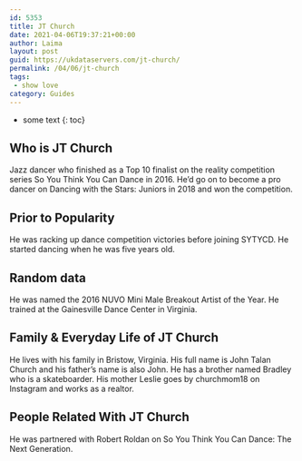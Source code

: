 ```yaml
---
id: 5353
title: JT Church
date: 2021-04-06T19:37:21+00:00
author: Laima
layout: post
guid: https://ukdataservers.com/jt-church/
permalink: /04/06/jt-church
tags:
 - show love
category: Guides
---
```


* some text
{: toc}


## Who is JT Church
                  
                  
                  
Jazz dancer who finished as a Top 10 finalist on the reality competition series So You Think You Can Dance in 2016. He&#8217;d go on to become a pro dancer on Dancing with the Stars: Juniors in 2018 and won the competition.
                  
              
            
              
            
                
                
                
## Prior to Popularity
                  
                  
                  
He was racking up dance competition victories before joining SYTYCD. He started dancing when he was five years old.
                  
              
            
              
            
                
                
                
## Random data
                  
                  
                  
He was named the 2016 NUVO Mini Male Breakout Artist of the Year. He trained at the Gainesville Dance Center in Virginia.
                  
              
            
              
            
                
                
                
## Family & Everyday Life of JT Church
                  
                  
                  
He lives with his family in Bristow, Virginia. His full name is John Talan Church and his father&#8217;s name is also John. He has a brother named Bradley who is a skateboarder. His mother Leslie goes by churchmom18 on Instagram and works as a realtor.
                  
              
            
              
            
                
                
                
## People Related With JT Church
                  
                  
                  
He was partnered with Robert Roldan on So You Think You Can Dance: The Next Generation.
                  
              
            
              
            
                
              
            
              
              
            
            
              
            
          
          
          